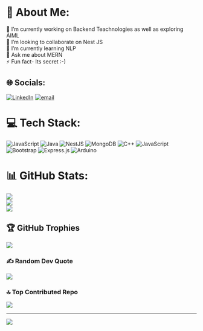 # 💫 About Me:
🔭 I’m currently working on Backend Teachnologies as well as exploring AIML <br>👯 I’m looking to collaborate on Nest JS<br>🌱 I’m currently learning NLP<br>💬 Ask me about MERN<br>⚡ Fun fact- Its secret :-)


## 🌐 Socials:
[![LinkedIn](https://img.shields.io/badge/LinkedIn-%230077B5.svg?logo=linkedin&logoColor=white)](https://linkedin.com/in/www.linkedin.com/in/tanishqchavan) [![email](https://img.shields.io/badge/Email-D14836?logo=gmail&logoColor=white)](mailto:tan20051007@gmail.com) 

# 💻 Tech Stack:
![JavaScript](https://img.shields.io/badge/javascript-%23323330.svg?style=flat&logo=javascript&logoColor=%23F7DF1E) ![Java](https://img.shields.io/badge/java-%23ED8B00.svg?style=flat&logo=openjdk&logoColor=white) ![NestJS](https://img.shields.io/badge/nestjs-%23E0234E.svg?style=flat&logo=nestjs&logoColor=white) ![MongoDB](https://img.shields.io/badge/MongoDB-%234ea94b.svg?style=flat&logo=mongodb&logoColor=white) ![C++](https://img.shields.io/badge/c++-%2300599C.svg?style=flat&logo=c%2B%2B&logoColor=white) ![JavaScript](https://img.shields.io/badge/javascript-%23323330.svg?style=flat&logo=javascript&logoColor=%23F7DF1E) ![Bootstrap](https://img.shields.io/badge/bootstrap-%238511FA.svg?style=flat&logo=bootstrap&logoColor=white) ![Express.js](https://img.shields.io/badge/express.js-%23404d59.svg?style=flat&logo=express&logoColor=%2361DAFB) ![Arduino](https://img.shields.io/badge/-Arduino-00979D?style=flat&logo=Arduino&logoColor=white)
# 📊 GitHub Stats:
![](https://github-readme-stats.vercel.app/api?username=TanishqChavan10&theme=neon&hide_border=false&include_all_commits=false&count_private=false)<br/>
![](https://nirzak-streak-stats.vercel.app/?user=TanishqChavan10&theme=neon&hide_border=false)<br/>
![](https://github-readme-stats.vercel.app/api/top-langs/?username=TanishqChavan10&theme=neon&hide_border=false&include_all_commits=false&count_private=false&layout=compact)

## 🏆 GitHub Trophies
![](https://github-profile-trophy.vercel.app/?username=TanishqChavan10&theme=algolia&no-frame=false&no-bg=false&margin-w=4)

### ✍️ Random Dev Quote
![](https://quotes-github-readme.vercel.app/api?type=horizontal&theme=gruvbox)

### 🔝 Top Contributed Repo
![](https://github-contributor-stats.vercel.app/api?username=TanishqChavan10&limit=5&theme=dark&combine_all_yearly_contributions=true)

---
[![](https://visitcount.itsvg.in/api?id=TanishqChavan10&icon=6&color=11)](https://visitcount.itsvg.in)

<!-- Proudly created with GPRM ( https://gprm.itsvg.in ) -->

